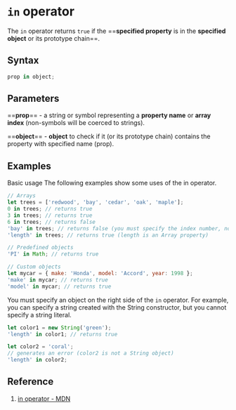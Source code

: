 # `in` operator

The `in` operator returns `true` if the ==**specified property** is in the **specified object** or its prototype chain==.

## Syntax

```js
prop in object;
```

## Parameters

==**prop**== - a string or symbol representing a **property name** or **array index** (non-symbols will be coerced to strings).

==**object**== - **object** to check if it (or its prototype chain) contains the property with specified name (prop).

## Examples

Basic usage
The following examples show some uses of the in operator.

```js
// Arrays
let trees = ['redwood', 'bay', 'cedar', 'oak', 'maple'];
0 in trees; // returns true
3 in trees; // returns true
6 in trees; // returns false
'bay' in trees; // returns false (you must specify the index number, not the value at that index)
'length' in trees; // returns true (length is an Array property)

// Predefined objects
'PI' in Math; // returns true

// Custom objects
let mycar = { make: 'Honda', model: 'Accord', year: 1998 };
'make' in mycar; // returns true
'model' in mycar; // returns true
```

You must specify an object on the right side of the `in` operator. For example, you can specify a string created with the String constructor, but you cannot specify a string literal.

```js
let color1 = new String('green');
'length' in color1; // returns true

let color2 = 'coral';
// generates an error (color2 is not a String object)
'length' in color2;
```

## Reference

1. [in operator - MDN](https://developer.mozilla.org/en-US/docs/Web/JavaScript/Reference/Operators/in)
